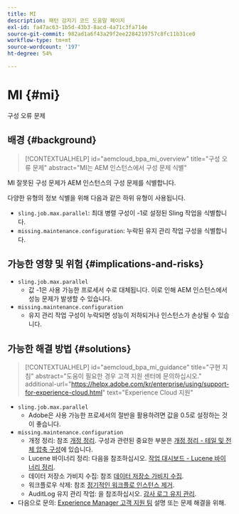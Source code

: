```yaml
---
title: MI
description: 패턴 감지기 코드 도움말 페이지
exl-id: fa47ac63-1b5d-43b3-8acd-4a71c3fa714e
source-git-commit: 982ad1a6f43a29f2ee2284219757c8fc11b31ce0
workflow-type: tm+mt
source-wordcount: '197'
ht-degree: 54%

---
```


# MI {#mi}

구성 오류 문제

## 배경 {#background}

>[!CONTEXTUALHELP]
>id="aemcloud_bpa_mi_overview"
>title="구성 오류 문제"
>abstract="MI는 AEM 인스턴스에서 구성 문제 식별"

MI 잘못된 구성 문제가 AEM 인스턴스의 구성 문제를 식별합니다.

다양한 유형의 정보 식별을 위해 다음과 같은 하위 유형이 사용됩니다.

* `sling.job.max.parallel`: 최대 병렬 구성이 -1로 설정된 Sling 작업을 식별합니다.
* `missing.maintenance.configuration`: 누락된 유지 관리 작업 구성을 식별합니다.

## 가능한 영향 및 위험 {#implications-and-risks}

* `sling.job.max.parallel`
   * 값 -1은 사용 가능한 프로세서 수로 대체됩니다. 이로 인해 AEM 인스턴스에서 성능 문제가 발생할 수 있습니다.
* `missing.maintenance.configuration`
   * 유지 관리 작업 구성이 누락되면 성능이 저하되거나 인스턴스가 손상될 수 있습니다.

## 가능한 해결 방법 {#solutions}

>[!CONTEXTUALHELP]
>id="aemcloud_bpa_mi_guidance"
>title="구현 지침"
>abstract="도움이 필요한 경우 고객 지원 센터에 문의하십시오."
>additional-url="https://helpx.adobe.com/kr/enterprise/using/support-for-experience-cloud.html" text="Experience Cloud 지원"

* `sling.job.max.parallel`
   * Adobe은 사용 가능한 프로세서의 절반을 활용하려면 값을 0.5로 설정하는 것이 좋습니다.
* `missing.maintenance.configuration`
   * 개정 정리: 참조 [개정 정리](https://experienceleague.adobe.com/en/docs/experience-manager-65/content/implementing/deploying/deploying/revision-cleanup). 구성과 관련된 중요한 부분은 [개정 정리 - 테일 및 전체 압축 구성](https://experienceleague.adobe.com/en/docs/experience-manager-65/content/implementing/deploying/deploying/revision-cleanup)에 있습니다.
   * Lucene 바이너리 정리: 다음을 참조하십시오. [작업 대시보드 - Lucene 바이너리 정리](https://experienceleague.adobe.com/en/docs/experience-manager-65/content/sites/administering/operations/operations-dashboard#lucene-binaries-cleanup).
   * 데이터 저장소 가비지 수집: 참조 [데이터 저장소 가비지 수집](https://experienceleague.adobe.com/en/docs/experience-manager-65/content/sites/administering/operations/data-store-garbage-collection).
   * 워크플로우 삭제: 참조 [정기적인 워크플로 인스턴스 제거](https://experienceleague.adobe.com/en/docs/experience-manager-65/content/sites/administering/operations/workflows-administering#regular-purging-of-workflow-instances).
   * AuditLog 유지 관리 작업: 을 참조하십시오. [감사 로그 유지 관리](https://experienceleague.adobe.com/en/docs/experience-manager-65/content/sites/administering/operations/operations-audit-log).
* 다음으로 문의: [Experience Manager 고객 지원 팀](https://helpx.adobe.com/kr/enterprise/using/support-for-experience-cloud.html) 설명 또는 문제 해결을 위해.
